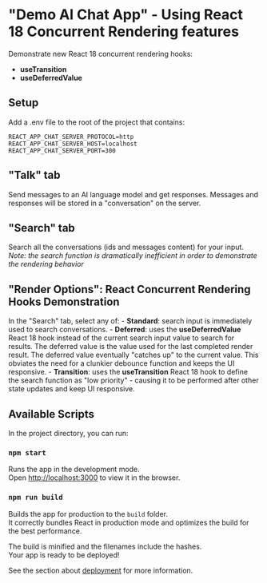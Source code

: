 # "Demo AI Chat App" - Using React 18 Concurrent Rendering features

Demonstrate new React 18 concurrent rendering hooks:
- **useTransition**
- **useDeferredValue**

## Setup
Add a .env file to the root of the project that contains:
```
REACT_APP_CHAT_SERVER_PROTOCOL=http
REACT_APP_CHAT_SERVER_HOST=localhost
REACT_APP_CHAT_SERVER_PORT=300
```

## "Talk" tab

Send messages to an AI language model and get responses. Messages and responses will be stored in a "conversation" on the server.

## "Search" tab

Search all the conversations (ids and messages content) for your input. *Note: the search function is dramatically inefficient in order to demonstrate the rendering behavior*

## "Render Options": React Concurrent Rendering Hooks Demonstration
In the "Search" tab, select any of:
    - **Standard**: search input is immediately used to search conversations.
    - **Deferred**: uses the **useDeferredValue** React 18 hook instead of the current search input value to search for results. The deferred value is the value used for the last completed render result. The deferred value eventually "catches up" to the current value. This obviates the need for a clunkier debounce function and keeps the UI responsive.
    - **Transition**: uses the **useTransition** React 18 hook to define the search function as "low priority" - causing it to be performed after other state updates and keep UI responsive.


## Available Scripts

In the project directory, you can run:

### `npm start`

Runs the app in the development mode.\
Open [http://localhost:3000](http://localhost:3000) to view it in the browser.

### `npm run build`

Builds the app for production to the `build` folder.\
It correctly bundles React in production mode and optimizes the build for the best performance.

The build is minified and the filenames include the hashes.\
Your app is ready to be deployed!

See the section about [deployment](https://facebook.github.io/create-react-app/docs/deployment) for more information.
